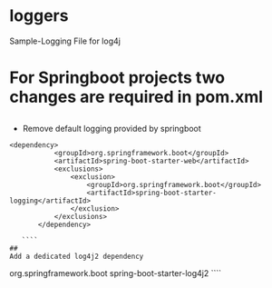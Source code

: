 # loggers
Sample-Logging File for log4j
# For Springboot projects two changes are required in pom.xml
## 
 - Remove default logging provided by springboot
 ````
 <dependency>
			<groupId>org.springframework.boot</groupId>
			<artifactId>spring-boot-starter-web</artifactId>
			<exclusions>
				<exclusion>
					<groupId>org.springframework.boot</groupId>
					<artifactId>spring-boot-starter-logging</artifactId>
				</exclusion>
			</exclusions>
		</dependency>
    
    ````
##
Add a dedicated log4j2 dependency
````
<dependency>
			<groupId>org.springframework.boot</groupId>
			<artifactId>spring-boot-starter-log4j2</artifactId>
		</dependency>
````

